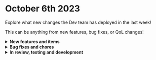 # October 6th 2023

Explore what new changes the Dev team has deployed in the last week!

This can be anything from new features, bug fixes, or QoL changes!

<details>

<summary><strong>New features and items</strong></summary>

* Godaddy integration
* Include odata in MS Graph responses
* Add .json to the list of allowed file extensions for uploading in forms

</details>

<details>

<summary><strong>Bug fixes and chores</strong></summary>

* Fixed ConnectWise Control name check to be case insensitive. Was causing orgs to not show for mapping in some cases.
* Added scopes to MS Graph for BitLocker
* Fixed pagination for Orbit integration
* Fixed a bug with SentinelOne Create Site action
* Fixed a bug with Proofpoint Create Org action
* Fixed a frontend bug for N-Able configuration page causing a 500 error and crashing the page
* Added pagination limits to Datto PSA
* Fixed a bug preventing users from updating cloned workflows that have been unsynced
* Fixed a bug where dynamic form options weren't being loaded for certain integrations
* Fixed a bug with Duo where Phone Reference options were defined as integers instead of strings

</details>

<details>

<summary><strong>In review, testing and development</strong></summary>

* Highlight connected tasks when hovering on transition arrows in the workflow builder
* Updates to the Jinja live editor tool to allow for multiple tabs and a better UX

</details>
